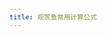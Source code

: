 ```yaml
---
title: 观赏鱼常用计算公式
---
```

<div id="app"></div>
<style>
  input[data-v-8535c8c6],select[data-v-8535c8c6]{width:50px}.tools[data-v-8535c8c6],.tool[data-v-8535c8c6]{display:flex;flex-direction:column}.tool-name[data-v-8535c8c6]{font-weight:700;margin-bottom:10px}.tool-params[data-v-8535c8c6]{display:flex;flex-direction:column}.tool-param[data-v-8535c8c6]{display:flex;margin-bottom:5px}.p-name[data-v-8535c8c6],.p-p[data-v-8535c8c6]{margin-right:5px}.p-name[data-v-8535c8c6]{width:40px;text-align:right}.p-name[data-v-8535c8c6]:after{display:inline;content:":"}.interaction[data-v-8535c8c6]{display:flex}.button[data-v-8535c8c6]{display:flex;align-items:center;justify-content:center;margin-top:10px;height:30px;flex-grow:1;flex-shrink:0;background-color:#ff000080}.space[data-v-8535c8c6]{width:20px}

</style>
<script>
  (function(){const t=document.createElement("link").relList;if(t&&t.supports&&t.supports("modulepreload"))return;for(const r of document.querySelectorAll('link[rel="modulepreload"]'))n(r);new MutationObserver(r=>{for(const i of r)if(i.type==="childList")for(const o of i.addedNodes)o.tagName==="LINK"&&o.rel==="modulepreload"&&n(o)}).observe(document,{childList:!0,subtree:!0});function s(r){const i={};return r.integrity&&(i.integrity=r.integrity),r.referrerPolicy&&(i.referrerPolicy=r.referrerPolicy),r.crossOrigin==="use-credentials"?i.credentials="include":r.crossOrigin==="anonymous"?i.credentials="omit":i.credentials="same-origin",i}function n(r){if(r.ep)return;r.ep=!0;const i=s(r);fetch(r.href,i)}})();/**
* @vue/shared v3.5.6
* (c) 2018-present Yuxi (Evan) You and Vue contributors
* @license MIT
**//*! #__NO_SIDE_EFFECTS__ */function Rs(e){const t=Object.create(null);for(const s of e.split(","))t[s]=1;return s=>s in t}const V={},tt=[],we=()=>{},zr=()=>!1,Zt=e=>e.charCodeAt(0)===111&&e.charCodeAt(1)===110&&(e.charCodeAt(2)>122||e.charCodeAt(2)<97),Fs=e=>e.startsWith("onUpdate:"),k=Object.assign,Ds=(e,t)=>{const s=e.indexOf(t);s>-1&&e.splice(s,1)},Jr=Object.prototype.hasOwnProperty,N=(e,t)=>Jr.call(e,t),F=Array.isArray,ht=e=>Et(e)==="[object Map]",Hs=e=>Et(e)==="[object Set]",un=e=>Et(e)==="[object Date]",D=e=>typeof e=="function",Y=e=>typeof e=="string",Ve=e=>typeof e=="symbol",z=e=>e!==null&&typeof e=="object",qn=e=>(z(e)||D(e))&&D(e.then)&&D(e.catch),Yr=Object.prototype.toString,Et=e=>Yr.call(e),Xr=e=>Et(e).slice(8,-1),Zr=e=>Et(e)==="[object Object]",Ls=e=>Y(e)&&e!=="NaN"&&e[0]!=="-"&&""+parseInt(e,10)===e,pt=Rs(",key,ref,ref_for,ref_key,onVnodeBeforeMount,onVnodeMounted,onVnodeBeforeUpdate,onVnodeUpdated,onVnodeBeforeUnmount,onVnodeUnmounted"),Qt=e=>{const t=Object.create(null);return s=>t[s]||(t[s]=e(s))},Qr=/-(\w)/g,Ne=Qt(e=>e.replace(Qr,(t,s)=>s?s.toUpperCase():"")),kr=/\B([A-Z])/g,$e=Qt(e=>e.replace(kr,"-$1").toLowerCase()),Gn=Qt(e=>e.charAt(0).toUpperCase()+e.slice(1)),us=Qt(e=>e?`on${Gn(e)}`:""),ie=(e,t)=>!Object.is(e,t),jt=(e,...t)=>{for(let s=0;s<e.length;s++)e[s](...t)},zn=(e,t,s,n=!1)=>{Object.defineProperty(e,t,{configurable:!0,enumerable:!1,writable:n,value:s})},Wt=e=>{const t=parseFloat(e);return isNaN(t)?e:t};let an;const Jn=()=>an||(an=typeof globalThis<"u"?globalThis:typeof self<"u"?self:typeof window<"u"?window:typeof global<"u"?global:{});function Vs(e){if(F(e)){const t={};for(let s=0;s<e.length;s++){const n=e[s],r=Y(n)?ni(n):Vs(n);if(r)for(const i in r)t[i]=r[i]}return t}else if(Y(e)||z(e))return e}const ei=/;(?![^(]*\))/g,ti=/:([^]+)/,si=/\/\*[^]*?\*\//g;function ni(e){const t={};return e.replace(si,"").split(ei).forEach(s=>{if(s){const n=s.split(ti);n.length>1&&(t[n[0].trim()]=n[1].trim())}}),t}function Ns(e){let t="";if(Y(e))t=e;else if(F(e))for(let s=0;s<e.length;s++){const n=Ns(e[s]);n&&(t+=n+" ")}else if(z(e))for(const s in e)e[s]&&(t+=s+" ");return t.trim()}const ri="itemscope,allowfullscreen,formnovalidate,ismap,nomodule,novalidate,readonly",ii=Rs(ri);function Yn(e){return!!e||e===""}function oi(e,t){if(e.length!==t.length)return!1;let s=!0;for(let n=0;s&&n<e.length;n++)s=kt(e[n],t[n]);return s}function kt(e,t){if(e===t)return!0;let s=un(e),n=un(t);if(s||n)return s&&n?e.getTime()===t.getTime():!1;if(s=Ve(e),n=Ve(t),s||n)return e===t;if(s=F(e),n=F(t),s||n)return s&&n?oi(e,t):!1;if(s=z(e),n=z(t),s||n){if(!s||!n)return!1;const r=Object.keys(e).length,i=Object.keys(t).length;if(r!==i)return!1;for(const o in e){const f=e.hasOwnProperty(o),u=t.hasOwnProperty(o);if(f&&!u||!f&&u||!kt(e[o],t[o]))return!1}}return String(e)===String(t)}function li(e,t){return e.findIndex(s=>kt(s,t))}/**
* @vue/reactivity v3.5.6
* (c) 2018-present Yuxi (Evan) You and Vue contributors
* @license MIT
**/let ue;class fi{constructor(t=!1){this.detached=t,this._active=!0,this.effects=[],this.cleanups=[],this._isPaused=!1,this.parent=ue,!t&&ue&&(this.index=(ue.scopes||(ue.scopes=[])).push(this)-1)}get active(){return this._active}pause(){if(this._active){this._isPaused=!0;let t,s;if(this.scopes)for(t=0,s=this.scopes.length;t<s;t++)this.scopes[t].pause();for(t=0,s=this.effects.length;t<s;t++)this.effects[t].pause()}}resume(){if(this._active&&this._isPaused){this._isPaused=!1;let t,s;if(this.scopes)for(t=0,s=this.scopes.length;t<s;t++)this.scopes[t].resume();for(t=0,s=this.effects.length;t<s;t++)this.effects[t].resume()}}run(t){if(this._active){const s=ue;try{return ue=this,t()}finally{ue=s}}}on(){ue=this}off(){ue=this.parent}stop(t){if(this._active){let s,n;for(s=0,n=this.effects.length;s<n;s++)this.effects[s].stop();for(s=0,n=this.cleanups.length;s<n;s++)this.cleanups[s]();if(this.scopes)for(s=0,n=this.scopes.length;s<n;s++)this.scopes[s].stop(!0);if(!this.detached&&this.parent&&!t){const r=this.parent.scopes.pop();r&&r!==this&&(this.parent.scopes[this.index]=r,r.index=this.index)}this.parent=void 0,this._active=!1}}}function ci(){return ue}let U;const as=new WeakSet;class Xn{constructor(t){this.fn=t,this.deps=void 0,this.depsTail=void 0,this.flags=5,this.next=void 0,this.cleanup=void 0,this.scheduler=void 0,ue&&ue.active&&ue.effects.push(this)}pause(){this.flags|=64}resume(){this.flags&64&&(this.flags&=-65,as.has(this)&&(as.delete(this),this.trigger()))}notify(){this.flags&2&&!(this.flags&32)||this.flags&8||Qn(this)}run(){if(!(this.flags&1))return this.fn();this.flags|=2,dn(this),kn(this);const t=U,s=pe;U=this,pe=!0;try{return this.fn()}finally{er(this),U=t,pe=s,this.flags&=-3}}stop(){if(this.flags&1){for(let t=this.deps;t;t=t.nextDep)Us(t);this.deps=this.depsTail=void 0,dn(this),this.onStop&&this.onStop(),this.flags&=-2}}trigger(){this.flags&64?as.add(this):this.scheduler?this.scheduler():this.runIfDirty()}runIfDirty(){xs(this)&&this.run()}get dirty(){return xs(this)}}let Zn=0,gt;function Qn(e){e.flags|=8,e.next=gt,gt=e}function $s(){Zn++}function js(){if(--Zn>0)return;let e;for(;gt;){let t=gt;for(gt=void 0;t;){const s=t.next;if(t.next=void 0,t.flags&=-9,t.flags&1)try{t.trigger()}catch(n){e||(e=n)}t=s}}if(e)throw e}function kn(e){for(let t=e.deps;t;t=t.nextDep)t.version=-1,t.prevActiveLink=t.dep.activeLink,t.dep.activeLink=t}function er(e){let t,s=e.depsTail,n=s;for(;n;){const r=n.prevDep;n.version===-1?(n===s&&(s=r),Us(n),ui(n)):t=n,n.dep.activeLink=n.prevActiveLink,n.prevActiveLink=void 0,n=r}e.deps=t,e.depsTail=s}function xs(e){for(let t=e.deps;t;t=t.nextDep)if(t.dep.version!==t.version||t.dep.computed&&(tr(t.dep.computed)||t.dep.version!==t.version))return!0;return!!e._dirty}function tr(e){if(e.flags&4&&!(e.flags&16)||(e.flags&=-17,e.globalVersion===yt))return;e.globalVersion=yt;const t=e.dep;if(e.flags|=2,t.version>0&&!e.isSSR&&e.deps&&!xs(e)){e.flags&=-3;return}const s=U,n=pe;U=e,pe=!0;try{kn(e);const r=e.fn(e._value);(t.version===0||ie(r,e._value))&&(e._value=r,t.version++)}catch(r){throw t.version++,r}finally{U=s,pe=n,er(e),e.flags&=-3}}function Us(e){const{dep:t,prevSub:s,nextSub:n}=e;if(s&&(s.nextSub=n,e.prevSub=void 0),n&&(n.prevSub=s,e.nextSub=void 0),t.subs===e&&(t.subs=s),!t.subs&&t.computed){t.computed.flags&=-5;for(let r=t.computed.deps;r;r=r.nextDep)Us(r)}}function ui(e){const{prevDep:t,nextDep:s}=e;t&&(t.nextDep=s,e.prevDep=void 0),s&&(s.prevDep=t,e.nextDep=void 0)}let pe=!0;const sr=[];function je(){sr.push(pe),pe=!1}function Ue(){const e=sr.pop();pe=e===void 0?!0:e}function dn(e){const{cleanup:t}=e;if(e.cleanup=void 0,t){const s=U;U=void 0;try{t()}finally{U=s}}}let yt=0;class ai{constructor(t,s){this.sub=t,this.dep=s,this.version=s.version,this.nextDep=this.prevDep=this.nextSub=this.prevSub=this.prevActiveLink=void 0}}class es{constructor(t){this.computed=t,this.version=0,this.activeLink=void 0,this.subs=void 0}track(t){if(!U||!pe||U===this.computed)return;let s=this.activeLink;if(s===void 0||s.sub!==U)s=this.activeLink=new ai(U,this),U.deps?(s.prevDep=U.depsTail,U.depsTail.nextDep=s,U.depsTail=s):U.deps=U.depsTail=s,U.flags&4&&nr(s);else if(s.version===-1&&(s.version=this.version,s.nextDep)){const n=s.nextDep;n.prevDep=s.prevDep,s.prevDep&&(s.prevDep.nextDep=n),s.prevDep=U.depsTail,s.nextDep=void 0,U.depsTail.nextDep=s,U.depsTail=s,U.deps===s&&(U.deps=n)}return s}trigger(t){this.version++,yt++,this.notify(t)}notify(t){$s();try{for(let s=this.subs;s;s=s.prevSub)s.sub.notify()&&s.sub.dep.notify()}finally{js()}}}function nr(e){const t=e.dep.computed;if(t&&!e.dep.subs){t.flags|=20;for(let n=t.deps;n;n=n.nextDep)nr(n)}const s=e.dep.subs;s!==e&&(e.prevSub=s,s&&(s.nextSub=e)),e.dep.subs=e}const ws=new WeakMap,Xe=Symbol(""),Ss=Symbol(""),xt=Symbol("");function ee(e,t,s){if(pe&&U){let n=ws.get(e);n||ws.set(e,n=new Map);let r=n.get(s);r||n.set(s,r=new es),r.track()}}function Ie(e,t,s,n,r,i){const o=ws.get(e);if(!o){yt++;return}const f=u=>{u&&u.trigger()};if($s(),t==="clear")o.forEach(f);else{const u=F(e),h=u&&Ls(s);if(u&&s==="length"){const a=Number(n);o.forEach((p,v)=>{(v==="length"||v===xt||!Ve(v)&&v>=a)&&f(p)})}else switch(s!==void 0&&f(o.get(s)),h&&f(o.get(xt)),t){case"add":u?h&&f(o.get("length")):(f(o.get(Xe)),ht(e)&&f(o.get(Ss)));break;case"delete":u||(f(o.get(Xe)),ht(e)&&f(o.get(Ss)));break;case"set":ht(e)&&f(o.get(Xe));break}}js()}function Qe(e){const t=$(e);return t===e?t:(ee(t,"iterate",xt),ge(e)?t:t.map(ne))}function Ks(e){return ee(e=$(e),"iterate",xt),e}const di={__proto__:null,[Symbol.iterator](){return ds(this,Symbol.iterator,ne)},concat(...e){return Qe(this).concat(...e.map(t=>F(t)?Qe(t):t))},entries(){return ds(this,"entries",e=>(e[1]=ne(e[1]),e))},every(e,t){return Te(this,"every",e,t,void 0,arguments)},filter(e,t){return Te(this,"filter",e,t,s=>s.map(ne),arguments)},find(e,t){return Te(this,"find",e,t,ne,arguments)},findIndex(e,t){return Te(this,"findIndex",e,t,void 0,arguments)},findLast(e,t){return Te(this,"findLast",e,t,ne,arguments)},findLastIndex(e,t){return Te(this,"findLastIndex",e,t,void 0,arguments)},forEach(e,t){return Te(this,"forEach",e,t,void 0,arguments)},includes(...e){return hs(this,"includes",e)},indexOf(...e){return hs(this,"indexOf",e)},join(e){return Qe(this).join(e)},lastIndexOf(...e){return hs(this,"lastIndexOf",e)},map(e,t){return Te(this,"map",e,t,void 0,arguments)},pop(){return ut(this,"pop")},push(...e){return ut(this,"push",e)},reduce(e,...t){return hn(this,"reduce",e,t)},reduceRight(e,...t){return hn(this,"reduceRight",e,t)},shift(){return ut(this,"shift")},some(e,t){return Te(this,"some",e,t,void 0,arguments)},splice(...e){return ut(this,"splice",e)},toReversed(){return Qe(this).toReversed()},toSorted(e){return Qe(this).toSorted(e)},toSpliced(...e){return Qe(this).toSpliced(...e)},unshift(...e){return ut(this,"unshift",e)},values(){return ds(this,"values",ne)}};function ds(e,t,s){const n=Ks(e),r=n[t]();return n!==e&&!ge(e)&&(r._next=r.next,r.next=()=>{const i=r._next();return i.value&&(i.value=s(i.value)),i}),r}const hi=Array.prototype;function Te(e,t,s,n,r,i){const o=Ks(e),f=o!==e&&!ge(e),u=o[t];if(u!==hi[t]){const p=u.apply(e,i);return f?ne(p):p}let h=s;o!==e&&(f?h=function(p,v){return s.call(this,ne(p),v,e)}:s.length>2&&(h=function(p,v){return s.call(this,p,v,e)}));const a=u.call(o,h,n);return f&&r?r(a):a}function hn(e,t,s,n){const r=Ks(e);let i=s;return r!==e&&(ge(e)?s.length>3&&(i=function(o,f,u){return s.call(this,o,f,u,e)}):i=function(o,f,u){return s.call(this,o,ne(f),u,e)}),r[t](i,...n)}function hs(e,t,s){const n=$(e);ee(n,"iterate",xt);const r=n[t](...s);return(r===-1||r===!1)&&zs(s[0])?(s[0]=$(s[0]),n[t](...s)):r}function ut(e,t,s=[]){je(),$s();const n=$(e)[t].apply(e,s);return js(),Ue(),n}const pi=Rs("__proto__,__v_isRef,__isVue"),rr=new Set(Object.getOwnPropertyNames(Symbol).filter(e=>e!=="arguments"&&e!=="caller").map(e=>Symbol[e]).filter(Ve));function gi(e){Ve(e)||(e=String(e));const t=$(this);return ee(t,"has",e),t.hasOwnProperty(e)}class ir{constructor(t=!1,s=!1){this._isReadonly=t,this._isShallow=s}get(t,s,n){const r=this._isReadonly,i=this._isShallow;if(s==="__v_isReactive")return!r;if(s==="__v_isReadonly")return r;if(s==="__v_isShallow")return i;if(s==="__v_raw")return n===(r?i?Ii:cr:i?fr:lr).get(t)||Object.getPrototypeOf(t)===Object.getPrototypeOf(n)?t:void 0;const o=F(t);if(!r){let u;if(o&&(u=di[s]))return u;if(s==="hasOwnProperty")return gi}const f=Reflect.get(t,s,Q(t)?t:n);return(Ve(s)?rr.has(s):pi(s))||(r||ee(t,"get",s),i)?f:Q(f)?o&&Ls(s)?f:f.value:z(f)?r?ur(f):qs(f):f}}class or extends ir{constructor(t=!1){super(!1,t)}set(t,s,n,r){let i=t[s];if(!this._isShallow){const u=Ze(i);if(!ge(n)&&!Ze(n)&&(i=$(i),n=$(n)),!F(t)&&Q(i)&&!Q(n))return u?!1:(i.value=n,!0)}const o=F(t)&&Ls(s)?Number(s)<t.length:N(t,s),f=Reflect.set(t,s,n,Q(t)?t:r);return t===$(r)&&(o?ie(n,i)&&Ie(t,"set",s,n):Ie(t,"add",s,n)),f}deleteProperty(t,s){const n=N(t,s);t[s];const r=Reflect.deleteProperty(t,s);return r&&n&&Ie(t,"delete",s,void 0),r}has(t,s){const n=Reflect.has(t,s);return(!Ve(s)||!rr.has(s))&&ee(t,"has",s),n}ownKeys(t){return ee(t,"iterate",F(t)?"length":Xe),Reflect.ownKeys(t)}}class mi extends ir{constructor(t=!1){super(!0,t)}set(t,s){return!0}deleteProperty(t,s){return!0}}const _i=new or,bi=new mi,vi=new or(!0);const Bs=e=>e,ts=e=>Reflect.getPrototypeOf(e);function Dt(e,t,s=!1,n=!1){e=e.__v_raw;const r=$(e),i=$(t);s||(ie(t,i)&&ee(r,"get",t),ee(r,"get",i));const{has:o}=ts(r),f=n?Bs:s?Js:ne;if(o.call(r,t))return f(e.get(t));if(o.call(r,i))return f(e.get(i));e!==r&&e.get(t)}function Ht(e,t=!1){const s=this.__v_raw,n=$(s),r=$(e);return t||(ie(e,r)&&ee(n,"has",e),ee(n,"has",r)),e===r?s.has(e):s.has(e)||s.has(r)}function Lt(e,t=!1){return e=e.__v_raw,!t&&ee($(e),"iterate",Xe),Reflect.get(e,"size",e)}function pn(e,t=!1){!t&&!ge(e)&&!Ze(e)&&(e=$(e));const s=$(this);return ts(s).has.call(s,e)||(s.add(e),Ie(s,"add",e,e)),this}function gn(e,t,s=!1){!s&&!ge(t)&&!Ze(t)&&(t=$(t));const n=$(this),{has:r,get:i}=ts(n);let o=r.call(n,e);o||(e=$(e),o=r.call(n,e));const f=i.call(n,e);return n.set(e,t),o?ie(t,f)&&Ie(n,"set",e,t):Ie(n,"add",e,t),this}function mn(e){const t=$(this),{has:s,get:n}=ts(t);let r=s.call(t,e);r||(e=$(e),r=s.call(t,e)),n&&n.call(t,e);const i=t.delete(e);return r&&Ie(t,"delete",e,void 0),i}function _n(){const e=$(this),t=e.size!==0,s=e.clear();return t&&Ie(e,"clear",void 0,void 0),s}function Vt(e,t){return function(n,r){const i=this,o=i.__v_raw,f=$(o),u=t?Bs:e?Js:ne;return!e&&ee(f,"iterate",Xe),o.forEach((h,a)=>n.call(r,u(h),u(a),i))}}function Nt(e,t,s){return function(...n){const r=this.__v_raw,i=$(r),o=ht(i),f=e==="entries"||e===Symbol.iterator&&o,u=e==="keys"&&o,h=r[e](...n),a=s?Bs:t?Js:ne;return!t&&ee(i,"iterate",u?Ss:Xe),{next(){const{value:p,done:v}=h.next();return v?{value:p,done:v}:{value:f?[a(p[0]),a(p[1])]:a(p),done:v}},[Symbol.iterator](){return this}}}}function Re(e){return function(...t){return e==="delete"?!1:e==="clear"?void 0:this}}function yi(){const e={get(i){return Dt(this,i)},get size(){return Lt(this)},has:Ht,add:pn,set:gn,delete:mn,clear:_n,forEach:Vt(!1,!1)},t={get(i){return Dt(this,i,!1,!0)},get size(){return Lt(this)},has:Ht,add(i){return pn.call(this,i,!0)},set(i,o){return gn.call(this,i,o,!0)},delete:mn,clear:_n,forEach:Vt(!1,!0)},s={get(i){return Dt(this,i,!0)},get size(){return Lt(this,!0)},has(i){return Ht.call(this,i,!0)},add:Re("add"),set:Re("set"),delete:Re("delete"),clear:Re("clear"),forEach:Vt(!0,!1)},n={get(i){return Dt(this,i,!0,!0)},get size(){return Lt(this,!0)},has(i){return Ht.call(this,i,!0)},add:Re("add"),set:Re("set"),delete:Re("delete"),clear:Re("clear"),forEach:Vt(!0,!0)};return["keys","values","entries",Symbol.iterator].forEach(i=>{e[i]=Nt(i,!1,!1),s[i]=Nt(i,!0,!1),t[i]=Nt(i,!1,!0),n[i]=Nt(i,!0,!0)}),[e,s,t,n]}const[xi,wi,Si,Ti]=yi();function Ws(e,t){const s=t?e?Ti:Si:e?wi:xi;return(n,r,i)=>r==="__v_isReactive"?!e:r==="__v_isReadonly"?e:r==="__v_raw"?n:Reflect.get(N(s,r)&&r in n?s:n,r,i)}const Ci={get:Ws(!1,!1)},Ei={get:Ws(!1,!0)},Oi={get:Ws(!0,!1)};const lr=new WeakMap,fr=new WeakMap,cr=new WeakMap,Ii=new WeakMap;function Ai(e){switch(e){case"Object":case"Array":return 1;case"Map":case"Set":case"WeakMap":case"WeakSet":return 2;default:return 0}}function Mi(e){return e.__v_skip||!Object.isExtensible(e)?0:Ai(Xr(e))}function qs(e){return Ze(e)?e:Gs(e,!1,_i,Ci,lr)}function Pi(e){return Gs(e,!1,vi,Ei,fr)}function ur(e){return Gs(e,!0,bi,Oi,cr)}function Gs(e,t,s,n,r){if(!z(e)||e.__v_raw&&!(t&&e.__v_isReactive))return e;const i=r.get(e);if(i)return i;const o=Mi(e);if(o===0)return e;const f=new Proxy(e,o===2?n:s);return r.set(e,f),f}function mt(e){return Ze(e)?mt(e.__v_raw):!!(e&&e.__v_isReactive)}function Ze(e){return!!(e&&e.__v_isReadonly)}function ge(e){return!!(e&&e.__v_isShallow)}function zs(e){return e?!!e.__v_raw:!1}function $(e){const t=e&&e.__v_raw;return t?$(t):e}function Ri(e){return!N(e,"__v_skip")&&Object.isExtensible(e)&&zn(e,"__v_skip",!0),e}const ne=e=>z(e)?qs(e):e,Js=e=>z(e)?ur(e):e;function Q(e){return e?e.__v_isRef===!0:!1}function qe(e){return Fi(e,!1)}function Fi(e,t){return Q(e)?e:new Di(e,t)}class Di{constructor(t,s){this.dep=new es,this.__v_isRef=!0,this.__v_isShallow=!1,this._rawValue=s?t:$(t),this._value=s?t:ne(t),this.__v_isShallow=s}get value(){return this.dep.track(),this._value}set value(t){const s=this._rawValue,n=this.__v_isShallow||ge(t)||Ze(t);t=n?t:$(t),ie(t,s)&&(this._rawValue=t,this._value=n?t:ne(t),this.dep.trigger())}}function Hi(e){return Q(e)?e.value:e}const Li={get:(e,t,s)=>t==="__v_raw"?e:Hi(Reflect.get(e,t,s)),set:(e,t,s,n)=>{const r=e[t];return Q(r)&&!Q(s)?(r.value=s,!0):Reflect.set(e,t,s,n)}};function ar(e){return mt(e)?e:new Proxy(e,Li)}class Vi{constructor(t){this.__v_isRef=!0,this._value=void 0;const s=this.dep=new es,{get:n,set:r}=t(s.track.bind(s),s.trigger.bind(s));this._get=n,this._set=r}get value(){return this._value=this._get()}set value(t){this._set(t)}}function Ni(e){return new Vi(e)}class $i{constructor(t,s,n){this.fn=t,this.setter=s,this._value=void 0,this.dep=new es(this),this.__v_isRef=!0,this.deps=void 0,this.depsTail=void 0,this.flags=16,this.globalVersion=yt-1,this.effect=this,this.__v_isReadonly=!s,this.isSSR=n}notify(){if(this.flags|=16,!(this.flags&8)&&U!==this)return Qn(this),!0}get value(){const t=this.dep.track();return tr(this),t&&(t.version=this.dep.version),this._value}set value(t){this.setter&&this.setter(t)}}function ji(e,t,s=!1){let n,r;return D(e)?n=e:(n=e.get,r=e.set),new $i(n,r,s)}const $t={},qt=new WeakMap;let Je;function Ui(e,t=!1,s=Je){if(s){let n=qt.get(s);n||qt.set(s,n=[]),n.push(e)}}function Ki(e,t,s=V){const{immediate:n,deep:r,once:i,scheduler:o,augmentJob:f,call:u}=s,h=M=>r?M:ge(M)||r===!1||r===0?Oe(M,1):Oe(M);let a,p,v,C,H=!1,O=!1;if(Q(e)?(p=()=>e.value,H=ge(e)):mt(e)?(p=()=>h(e),H=!0):F(e)?(O=!0,H=e.some(M=>mt(M)||ge(M)),p=()=>e.map(M=>{if(Q(M))return M.value;if(mt(M))return h(M);if(D(M))return u?u(M,2):M()})):D(e)?t?p=u?()=>u(e,2):e:p=()=>{if(v){je();try{v()}finally{Ue()}}const M=Je;Je=a;try{return u?u(e,3,[C]):e(C)}finally{Je=M}}:p=we,t&&r){const M=p,J=r===!0?1/0:r;p=()=>Oe(M(),J)}const T=ci(),A=()=>{a.stop(),T&&Ds(T.effects,a)};if(i&&t){const M=t;t=(...J)=>{M(...J),A()}}let q=O?new Array(e.length).fill($t):$t;const G=M=>{if(!(!(a.flags&1)||!a.dirty&&!M))if(t){const J=a.run();if(r||H||(O?J.some((Me,me)=>ie(Me,q[me])):ie(J,q))){v&&v();const Me=Je;Je=a;try{const me=[J,q===$t?void 0:O&&q[0]===$t?[]:q,C];u?u(t,3,me):t(...me),q=J}finally{Je=Me}}}else a.run()};return f&&f(G),a=new Xn(p),a.scheduler=o?()=>o(G,!1):G,C=M=>Ui(M,!1,a),v=a.onStop=()=>{const M=qt.get(a);if(M){if(u)u(M,4);else for(const J of M)J();qt.delete(a)}},t?n?G(!0):q=a.run():o?o(G.bind(null,!0),!0):a.run(),A.pause=a.pause.bind(a),A.resume=a.resume.bind(a),A.stop=A,A}function Oe(e,t=1/0,s){if(t<=0||!z(e)||e.__v_skip||(s=s||new Set,s.has(e)))return e;if(s.add(e),t--,Q(e))Oe(e.value,t,s);else if(F(e))for(let n=0;n<e.length;n++)Oe(e[n],t,s);else if(Hs(e)||ht(e))e.forEach(n=>{Oe(n,t,s)});else if(Zr(e)){for(const n in e)Oe(e[n],t,s);for(const n of Object.getOwnPropertySymbols(e))Object.prototype.propertyIsEnumerable.call(e,n)&&Oe(e[n],t,s)}return e}/**
* @vue/runtime-core v3.5.6
* (c) 2018-present Yuxi (Evan) You and Vue contributors
* @license MIT
**/function Ot(e,t,s,n){try{return n?e(...n):e()}catch(r){ss(r,t,s)}}function Se(e,t,s,n){if(D(e)){const r=Ot(e,t,s,n);return r&&qn(r)&&r.catch(i=>{ss(i,t,s)}),r}if(F(e)){const r=[];for(let i=0;i<e.length;i++)r.push(Se(e[i],t,s,n));return r}}function ss(e,t,s,n=!0){const r=t?t.vnode:null,{errorHandler:i,throwUnhandledErrorInProduction:o}=t&&t.appContext.config||V;if(t){let f=t.parent;const u=t.proxy,h=`https://vuejs.org/error-reference/#runtime-${s}`;for(;f;){const a=f.ec;if(a){for(let p=0;p<a.length;p++)if(a[p](e,u,h)===!1)return}f=f.parent}if(i){je(),Ot(i,null,10,[e,u,h]),Ue();return}}Bi(e,s,r,n,o)}function Bi(e,t,s,n=!0,r=!1){if(r)throw e;console.error(e)}let wt=!1,Ts=!1;const re=[];let ye=0;const st=[];let De=null,et=0;const dr=Promise.resolve();let Ys=null;function hr(e){const t=Ys||dr;return e?t.then(this?e.bind(this):e):t}function Wi(e){let t=wt?ye+1:0,s=re.length;for(;t<s;){const n=t+s>>>1,r=re[n],i=St(r);i<e||i===e&&r.flags&2?t=n+1:s=n}return t}function Xs(e){if(!(e.flags&1)){const t=St(e),s=re[re.length-1];!s||!(e.flags&2)&&t>=St(s)?re.push(e):re.splice(Wi(t),0,e),e.flags|=1,pr()}}function pr(){!wt&&!Ts&&(Ts=!0,Ys=dr.then(mr))}function qi(e){F(e)?st.push(...e):De&&e.id===-1?De.splice(et+1,0,e):e.flags&1||(st.push(e),e.flags|=1),pr()}function bn(e,t,s=wt?ye+1:0){for(;s<re.length;s++){const n=re[s];if(n&&n.flags&2){if(e&&n.id!==e.uid)continue;re.splice(s,1),s--,n.flags&4&&(n.flags&=-2),n(),n.flags&=-2}}}function gr(e){if(st.length){const t=[...new Set(st)].sort((s,n)=>St(s)-St(n));if(st.length=0,De){De.push(...t);return}for(De=t,et=0;et<De.length;et++){const s=De[et];s.flags&4&&(s.flags&=-2),s.flags&8||s(),s.flags&=-2}De=null,et=0}}const St=e=>e.id==null?e.flags&2?-1:1/0:e.id;function mr(e){Ts=!1,wt=!0;try{for(ye=0;ye<re.length;ye++){const t=re[ye];t&&!(t.flags&8)&&(t.flags&4&&(t.flags&=-2),Ot(t,t.i,t.i?15:14),t.flags&=-2)}}finally{for(;ye<re.length;ye++){const t=re[ye];t&&(t.flags&=-2)}ye=0,re.length=0,gr(),wt=!1,Ys=null,(re.length||st.length)&&mr()}}let ae=null,_r=null;function Gt(e){const t=ae;return ae=e,_r=e&&e.type.__scopeId||null,t}function Gi(e,t=ae,s){if(!t||e._n)return e;const n=(...r)=>{n._d&&On(-1);const i=Gt(t);let o;try{o=e(...r)}finally{Gt(i),n._d&&On(1)}return o};return n._n=!0,n._c=!0,n._d=!0,n}function Fe(e,t){if(ae===null)return e;const s=ls(ae),n=e.dirs||(e.dirs=[]);for(let r=0;r<t.length;r++){let[i,o,f,u=V]=t[r];i&&(D(i)&&(i={mounted:i,updated:i}),i.deep&&Oe(o),n.push({dir:i,instance:s,value:o,oldValue:void 0,arg:f,modifiers:u}))}return e}function Ge(e,t,s,n){const r=e.dirs,i=t&&t.dirs;for(let o=0;o<r.length;o++){const f=r[o];i&&(f.oldValue=i[o].value);let u=f.dir[n];u&&(je(),Se(u,s,8,[e.el,f,e,t]),Ue())}}const zi=Symbol("_vte"),Ji=e=>e.__isTeleport;function Zs(e,t){e.shapeFlag&6&&e.component?(e.transition=t,Zs(e.component.subTree,t)):e.shapeFlag&128?(e.ssContent.transition=t.clone(e.ssContent),e.ssFallback.transition=t.clone(e.ssFallback)):e.transition=t}function br(e){e.ids=[e.ids[0]+e.ids[2]+++"-",0,0]}function Cs(e,t,s,n,r=!1){if(F(e)){e.forEach((H,O)=>Cs(H,t&&(F(t)?t[O]:t),s,n,r));return}if(_t(n)&&!r)return;const i=n.shapeFlag&4?ls(n.component):n.el,o=r?null:i,{i:f,r:u}=e,h=t&&t.r,a=f.refs===V?f.refs={}:f.refs,p=f.setupState,v=$(p),C=p===V?()=>!1:H=>N(v,H);if(h!=null&&h!==u&&(Y(h)?(a[h]=null,C(h)&&(p[h]=null)):Q(h)&&(h.value=null)),D(u))Ot(u,f,12,[o,a]);else{const H=Y(u),O=Q(u);if(H||O){const T=()=>{if(e.f){const A=H?C(u)?p[u]:a[u]:u.value;r?F(A)&&Ds(A,i):F(A)?A.includes(i)||A.push(i):H?(a[u]=[i],C(u)&&(p[u]=a[u])):(u.value=[i],e.k&&(a[e.k]=u.value))}else H?(a[u]=o,C(u)&&(p[u]=o)):O&&(u.value=o,e.k&&(a[e.k]=o))};o?(T.id=-1,ce(T,s)):T()}}}const _t=e=>!!e.type.__asyncLoader,vr=e=>e.type.__isKeepAlive;function Yi(e,t){yr(e,"a",t)}function Xi(e,t){yr(e,"da",t)}function yr(e,t,s=Z){const n=e.__wdc||(e.__wdc=()=>{let r=s;for(;r;){if(r.isDeactivated)return;r=r.parent}return e()});if(ns(t,n,s),s){let r=s.parent;for(;r&&r.parent;)vr(r.parent.vnode)&&Zi(n,t,s,r),r=r.parent}}function Zi(e,t,s,n){const r=ns(t,e,n,!0);xr(()=>{Ds(n[t],r)},s)}function ns(e,t,s=Z,n=!1){if(s){const r=s[e]||(s[e]=[]),i=t.__weh||(t.__weh=(...o)=>{je();const f=It(s),u=Se(t,s,e,o);return f(),Ue(),u});return n?r.unshift(i):r.push(i),i}}const Ae=e=>(t,s=Z)=>{(!os||e==="sp")&&ns(e,(...n)=>t(...n),s)},Qi=Ae("bm"),ki=Ae("m"),eo=Ae("bu"),to=Ae("u"),so=Ae("bum"),xr=Ae("um"),no=Ae("sp"),ro=Ae("rtg"),io=Ae("rtc");function oo(e,t=Z){ns("ec",e,t)}const lo=Symbol.for("v-ndc"),Es=e=>e?Kr(e)?ls(e):Es(e.parent):null,bt=k(Object.create(null),{$:e=>e,$el:e=>e.vnode.el,$data:e=>e.data,$props:e=>e.props,$attrs:e=>e.attrs,$slots:e=>e.slots,$refs:e=>e.refs,$parent:e=>Es(e.parent),$root:e=>Es(e.root),$host:e=>e.ce,$emit:e=>e.emit,$options:e=>Qs(e),$forceUpdate:e=>e.f||(e.f=()=>{Xs(e.update)}),$nextTick:e=>e.n||(e.n=hr.bind(e.proxy)),$watch:e=>Po.bind(e)}),ps=(e,t)=>e!==V&&!e.__isScriptSetup&&N(e,t),fo={get({_:e},t){if(t==="__v_skip")return!0;const{ctx:s,setupState:n,data:r,props:i,accessCache:o,type:f,appContext:u}=e;let h;if(t[0]!=="$"){const C=o[t];if(C!==void 0)switch(C){case 1:return n[t];case 2:return r[t];case 4:return s[t];case 3:return i[t]}else{if(ps(n,t))return o[t]=1,n[t];if(r!==V&&N(r,t))return o[t]=2,r[t];if((h=e.propsOptions[0])&&N(h,t))return o[t]=3,i[t];if(s!==V&&N(s,t))return o[t]=4,s[t];Os&&(o[t]=0)}}const a=bt[t];let p,v;if(a)return t==="$attrs"&&ee(e.attrs,"get",""),a(e);if((p=f.__cssModules)&&(p=p[t]))return p;if(s!==V&&N(s,t))return o[t]=4,s[t];if(v=u.config.globalProperties,N(v,t))return v[t]},set({_:e},t,s){const{data:n,setupState:r,ctx:i}=e;return ps(r,t)?(r[t]=s,!0):n!==V&&N(n,t)?(n[t]=s,!0):N(e.props,t)||t[0]==="$"&&t.slice(1)in e?!1:(i[t]=s,!0)},has({_:{data:e,setupState:t,accessCache:s,ctx:n,appContext:r,propsOptions:i}},o){let f;return!!s[o]||e!==V&&N(e,o)||ps(t,o)||(f=i[0])&&N(f,o)||N(n,o)||N(bt,o)||N(r.config.globalProperties,o)},defineProperty(e,t,s){return s.get!=null?e._.accessCache[t]=0:N(s,"value")&&this.set(e,t,s.value,null),Reflect.defineProperty(e,t,s)}};function vn(e){return F(e)?e.reduce((t,s)=>(t[s]=null,t),{}):e}let Os=!0;function co(e){const t=Qs(e),s=e.proxy,n=e.ctx;Os=!1,t.beforeCreate&&yn(t.beforeCreate,e,"bc");const{data:r,computed:i,methods:o,watch:f,provide:u,inject:h,created:a,beforeMount:p,mounted:v,beforeUpdate:C,updated:H,activated:O,deactivated:T,beforeDestroy:A,beforeUnmount:q,destroyed:G,unmounted:M,render:J,renderTracked:Me,renderTriggered:me,errorCaptured:Pe,serverPrefetch:At,expose:Ke,inheritAttrs:ot,components:Mt,directives:Pt,filters:fs}=t;if(h&&uo(h,n,null),o)for(const W in o){const K=o[W];D(K)&&(n[W]=K.bind(s))}if(r){const W=r.call(s,s);z(W)&&(e.data=qs(W))}if(Os=!0,i)for(const W in i){const K=i[W],Be=D(K)?K.bind(s,s):D(K.get)?K.get.bind(s,s):we,Rt=!D(K)&&D(K.set)?K.set.bind(s):we,We=tl({get:Be,set:Rt});Object.defineProperty(n,W,{enumerable:!0,configurable:!0,get:()=>We.value,set:_e=>We.value=_e})}if(f)for(const W in f)wr(f[W],n,s,W);if(u){const W=D(u)?u.call(s):u;Reflect.ownKeys(W).forEach(K=>{_o(K,W[K])})}a&&yn(a,e,"c");function te(W,K){F(K)?K.forEach(Be=>W(Be.bind(s))):K&&W(K.bind(s))}if(te(Qi,p),te(ki,v),te(eo,C),te(to,H),te(Yi,O),te(Xi,T),te(oo,Pe),te(io,Me),te(ro,me),te(so,q),te(xr,M),te(no,At),F(Ke))if(Ke.length){const W=e.exposed||(e.exposed={});Ke.forEach(K=>{Object.defineProperty(W,K,{get:()=>s[K],set:Be=>s[K]=Be})})}else e.exposed||(e.exposed={});J&&e.render===we&&(e.render=J),ot!=null&&(e.inheritAttrs=ot),Mt&&(e.components=Mt),Pt&&(e.directives=Pt),At&&br(e)}function uo(e,t,s=we){F(e)&&(e=Is(e));for(const n in e){const r=e[n];let i;z(r)?"default"in r?i=Ut(r.from||n,r.default,!0):i=Ut(r.from||n):i=Ut(r),Q(i)?Object.defineProperty(t,n,{enumerable:!0,configurable:!0,get:()=>i.value,set:o=>i.value=o}):t[n]=i}}function yn(e,t,s){Se(F(e)?e.map(n=>n.bind(t.proxy)):e.bind(t.proxy),t,s)}function wr(e,t,s,n){let r=n.includes(".")?Hr(s,n):()=>s[n];if(Y(e)){const i=t[e];D(i)&&ms(r,i)}else if(D(e))ms(r,e.bind(s));else if(z(e))if(F(e))e.forEach(i=>wr(i,t,s,n));else{const i=D(e.handler)?e.handler.bind(s):t[e.handler];D(i)&&ms(r,i,e)}}function Qs(e){const t=e.type,{mixins:s,extends:n}=t,{mixins:r,optionsCache:i,config:{optionMergeStrategies:o}}=e.appContext,f=i.get(t);let u;return f?u=f:!r.length&&!s&&!n?u=t:(u={},r.length&&r.forEach(h=>zt(u,h,o,!0)),zt(u,t,o)),z(t)&&i.set(t,u),u}function zt(e,t,s,n=!1){const{mixins:r,extends:i}=t;i&&zt(e,i,s,!0),r&&r.forEach(o=>zt(e,o,s,!0));for(const o in t)if(!(n&&o==="expose")){const f=ao[o]||s&&s[o];e[o]=f?f(e[o],t[o]):t[o]}return e}const ao={data:xn,props:wn,emits:wn,methods:dt,computed:dt,beforeCreate:se,created:se,beforeMount:se,mounted:se,beforeUpdate:se,updated:se,beforeDestroy:se,beforeUnmount:se,destroyed:se,unmounted:se,activated:se,deactivated:se,errorCaptured:se,serverPrefetch:se,components:dt,directives:dt,watch:po,provide:xn,inject:ho};function xn(e,t){return t?e?function(){return k(D(e)?e.call(this,this):e,D(t)?t.call(this,this):t)}:t:e}function ho(e,t){return dt(Is(e),Is(t))}function Is(e){if(F(e)){const t={};for(let s=0;s<e.length;s++)t[e[s]]=e[s];return t}return e}function se(e,t){return e?[...new Set([].concat(e,t))]:t}function dt(e,t){return e?k(Object.create(null),e,t):t}function wn(e,t){return e?F(e)&&F(t)?[...new Set([...e,...t])]:k(Object.create(null),vn(e),vn(t??{})):t}function po(e,t){if(!e)return t;if(!t)return e;const s=k(Object.create(null),e);for(const n in t)s[n]=se(e[n],t[n]);return s}function Sr(){return{app:null,config:{isNativeTag:zr,performance:!1,globalProperties:{},optionMergeStrategies:{},errorHandler:void 0,warnHandler:void 0,compilerOptions:{}},mixins:[],components:{},directives:{},provides:Object.create(null),optionsCache:new WeakMap,propsCache:new WeakMap,emitsCache:new WeakMap}}let go=0;function mo(e,t){return function(n,r=null){D(n)||(n=k({},n)),r!=null&&!z(r)&&(r=null);const i=Sr(),o=new WeakSet,f=[];let u=!1;const h=i.app={_uid:go++,_component:n,_props:r,_container:null,_context:i,_instance:null,version:sl,get config(){return i.config},set config(a){},use(a,...p){return o.has(a)||(a&&D(a.install)?(o.add(a),a.install(h,...p)):D(a)&&(o.add(a),a(h,...p))),h},mixin(a){return i.mixins.includes(a)||i.mixins.push(a),h},component(a,p){return p?(i.components[a]=p,h):i.components[a]},directive(a,p){return p?(i.directives[a]=p,h):i.directives[a]},mount(a,p,v){if(!u){const C=h._ceVNode||Le(n,r);return C.appContext=i,v===!0?v="svg":v===!1&&(v=void 0),p&&t?t(C,a):e(C,a,v),u=!0,h._container=a,a.__vue_app__=h,ls(C.component)}},onUnmount(a){f.push(a)},unmount(){u&&(Se(f,h._instance,16),e(null,h._container),delete h._container.__vue_app__)},provide(a,p){return i.provides[a]=p,h},runWithContext(a){const p=nt;nt=h;try{return a()}finally{nt=p}}};return h}}let nt=null;function _o(e,t){if(Z){let s=Z.provides;const n=Z.parent&&Z.parent.provides;n===s&&(s=Z.provides=Object.create(n)),s[e]=t}}function Ut(e,t,s=!1){const n=Z||ae;if(n||nt){const r=nt?nt._context.provides:n?n.parent==null?n.vnode.appContext&&n.vnode.appContext.provides:n.parent.provides:void 0;if(r&&e in r)return r[e];if(arguments.length>1)return s&&D(t)?t.call(n&&n.proxy):t}}const Tr={},Cr=()=>Object.create(Tr),Er=e=>Object.getPrototypeOf(e)===Tr;function bo(e,t,s,n=!1){const r={},i=Cr();e.propsDefaults=Object.create(null),Or(e,t,r,i);for(const o in e.propsOptions[0])o in r||(r[o]=void 0);s?e.props=n?r:Pi(r):e.type.props?e.props=r:e.props=i,e.attrs=i}function vo(e,t,s,n){const{props:r,attrs:i,vnode:{patchFlag:o}}=e,f=$(r),[u]=e.propsOptions;let h=!1;if((n||o>0)&&!(o&16)){if(o&8){const a=e.vnode.dynamicProps;for(let p=0;p<a.length;p++){let v=a[p];if(rs(e.emitsOptions,v))continue;const C=t[v];if(u)if(N(i,v))C!==i[v]&&(i[v]=C,h=!0);else{const H=Ne(v);r[H]=As(u,f,H,C,e,!1)}else C!==i[v]&&(i[v]=C,h=!0)}}}else{Or(e,t,r,i)&&(h=!0);let a;for(const p in f)(!t||!N(t,p)&&((a=$e(p))===p||!N(t,a)))&&(u?s&&(s[p]!==void 0||s[a]!==void 0)&&(r[p]=As(u,f,p,void 0,e,!0)):delete r[p]);if(i!==f)for(const p in i)(!t||!N(t,p))&&(delete i[p],h=!0)}h&&Ie(e.attrs,"set","")}function Or(e,t,s,n){const[r,i]=e.propsOptions;let o=!1,f;if(t)for(let u in t){if(pt(u))continue;const h=t[u];let a;r&&N(r,a=Ne(u))?!i||!i.includes(a)?s[a]=h:(f||(f={}))[a]=h:rs(e.emitsOptions,u)||(!(u in n)||h!==n[u])&&(n[u]=h,o=!0)}if(i){const u=$(s),h=f||V;for(let a=0;a<i.length;a++){const p=i[a];s[p]=As(r,u,p,h[p],e,!N(h,p))}}return o}function As(e,t,s,n,r,i){const o=e[s];if(o!=null){const f=N(o,"default");if(f&&n===void 0){const u=o.default;if(o.type!==Function&&!o.skipFactory&&D(u)){const{propsDefaults:h}=r;if(s in h)n=h[s];else{const a=It(r);n=h[s]=u.call(null,t),a()}}else n=u;r.ce&&r.ce._setProp(s,n)}o[0]&&(i&&!f?n=!1:o[1]&&(n===""||n===$e(s))&&(n=!0))}return n}const yo=new WeakMap;function Ir(e,t,s=!1){const n=s?yo:t.propsCache,r=n.get(e);if(r)return r;const i=e.props,o={},f=[];let u=!1;if(!D(e)){const a=p=>{u=!0;const[v,C]=Ir(p,t,!0);k(o,v),C&&f.push(...C)};!s&&t.mixins.length&&t.mixins.forEach(a),e.extends&&a(e.extends),e.mixins&&e.mixins.forEach(a)}if(!i&&!u)return z(e)&&n.set(e,tt),tt;if(F(i))for(let a=0;a<i.length;a++){const p=Ne(i[a]);Sn(p)&&(o[p]=V)}else if(i)for(const a in i){const p=Ne(a);if(Sn(p)){const v=i[a],C=o[p]=F(v)||D(v)?{type:v}:k({},v),H=C.type;let O=!1,T=!0;if(F(H))for(let A=0;A<H.length;++A){const q=H[A],G=D(q)&&q.name;if(G==="Boolean"){O=!0;break}else G==="String"&&(T=!1)}else O=D(H)&&H.name==="Boolean";C[0]=O,C[1]=T,(O||N(C,"default"))&&f.push(p)}}const h=[o,f];return z(e)&&n.set(e,h),h}function Sn(e){return e[0]!=="$"&&!pt(e)}const Ar=e=>e[0]==="_"||e==="$stable",ks=e=>F(e)?e.map(xe):[xe(e)],xo=(e,t,s)=>{if(t._n)return t;const n=Gi((...r)=>ks(t(...r)),s);return n._c=!1,n},Mr=(e,t,s)=>{const n=e._ctx;for(const r in e){if(Ar(r))continue;const i=e[r];if(D(i))t[r]=xo(r,i,n);else if(i!=null){const o=ks(i);t[r]=()=>o}}},Pr=(e,t)=>{const s=ks(t);e.slots.default=()=>s},Rr=(e,t,s)=>{for(const n in t)(s||n!=="_")&&(e[n]=t[n])},wo=(e,t,s)=>{const n=e.slots=Cr();if(e.vnode.shapeFlag&32){const r=t._;r?(Rr(n,t,s),s&&zn(n,"_",r,!0)):Mr(t,n)}else t&&Pr(e,t)},So=(e,t,s)=>{const{vnode:n,slots:r}=e;let i=!0,o=V;if(n.shapeFlag&32){const f=t._;f?s&&f===1?i=!1:Rr(r,t,s):(i=!t.$stable,Mr(t,r)),o=t}else t&&(Pr(e,t),o={default:1});if(i)for(const f in r)!Ar(f)&&o[f]==null&&delete r[f]},ce=Vo;function To(e){return Co(e)}function Co(e,t){const s=Jn();s.__VUE__=!0;const{insert:n,remove:r,patchProp:i,createElement:o,createText:f,createComment:u,setText:h,setElementText:a,parentNode:p,nextSibling:v,setScopeId:C=we,insertStaticContent:H}=e,O=(l,c,d,_=null,g=null,m=null,w=void 0,x=null,y=!!c.dynamicChildren)=>{if(l===c)return;l&&!at(l,c)&&(_=Ft(l),_e(l,g,m,!0),l=null),c.patchFlag===-2&&(y=!1,c.dynamicChildren=null);const{type:b,ref:I,shapeFlag:S}=c;switch(b){case is:T(l,c,d,_);break;case Tt:A(l,c,d,_);break;case bs:l==null&&q(c,d,_,w);break;case Ee:Mt(l,c,d,_,g,m,w,x,y);break;default:S&1?J(l,c,d,_,g,m,w,x,y):S&6?Pt(l,c,d,_,g,m,w,x,y):(S&64||S&128)&&b.process(l,c,d,_,g,m,w,x,y,ft)}I!=null&&g&&Cs(I,l&&l.ref,m,c||l,!c)},T=(l,c,d,_)=>{if(l==null)n(c.el=f(c.children),d,_);else{const g=c.el=l.el;c.children!==l.children&&h(g,c.children)}},A=(l,c,d,_)=>{l==null?n(c.el=u(c.children||""),d,_):c.el=l.el},q=(l,c,d,_)=>{[l.el,l.anchor]=H(l.children,c,d,_,l.el,l.anchor)},G=({el:l,anchor:c},d,_)=>{let g;for(;l&&l!==c;)g=v(l),n(l,d,_),l=g;n(c,d,_)},M=({el:l,anchor:c})=>{let d;for(;l&&l!==c;)d=v(l),r(l),l=d;r(c)},J=(l,c,d,_,g,m,w,x,y)=>{c.type==="svg"?w="svg":c.type==="math"&&(w="mathml"),l==null?Me(c,d,_,g,m,w,x,y):At(l,c,g,m,w,x,y)},Me=(l,c,d,_,g,m,w,x)=>{let y,b;const{props:I,shapeFlag:S,transition:E,dirs:P}=l;if(y=l.el=o(l.type,m,I&&I.is,I),S&8?a(y,l.children):S&16&&Pe(l.children,y,null,_,g,gs(l,m),w,x),P&&Ge(l,null,_,"created"),me(y,l,l.scopeId,w,_),I){for(const B in I)B!=="value"&&!pt(B)&&i(y,B,null,I[B],m,_);"value"in I&&i(y,"value",null,I.value,m),(b=I.onVnodeBeforeMount)&&ve(b,_,l)}P&&Ge(l,null,_,"beforeMount");const L=Eo(g,E);L&&E.beforeEnter(y),n(y,c,d),((b=I&&I.onVnodeMounted)||L||P)&&ce(()=>{b&&ve(b,_,l),L&&E.enter(y),P&&Ge(l,null,_,"mounted")},g)},me=(l,c,d,_,g)=>{if(d&&C(l,d),_)for(let m=0;m<_.length;m++)C(l,_[m]);if(g){let m=g.subTree;if(c===m||Nr(m.type)&&(m.ssContent===c||m.ssFallback===c)){const w=g.vnode;me(l,w,w.scopeId,w.slotScopeIds,g.parent)}}},Pe=(l,c,d,_,g,m,w,x,y=0)=>{for(let b=y;b<l.length;b++){const I=l[b]=x?He(l[b]):xe(l[b]);O(null,I,c,d,_,g,m,w,x)}},At=(l,c,d,_,g,m,w)=>{const x=c.el=l.el;let{patchFlag:y,dynamicChildren:b,dirs:I}=c;y|=l.patchFlag&16;const S=l.props||V,E=c.props||V;let P;if(d&&ze(d,!1),(P=E.onVnodeBeforeUpdate)&&ve(P,d,c,l),I&&Ge(c,l,d,"beforeUpdate"),d&&ze(d,!0),(S.innerHTML&&E.innerHTML==null||S.textContent&&E.textContent==null)&&a(x,""),b?Ke(l.dynamicChildren,b,x,d,_,gs(c,g),m):w||K(l,c,x,null,d,_,gs(c,g),m,!1),y>0){if(y&16)ot(x,S,E,d,g);else if(y&2&&S.class!==E.class&&i(x,"class",null,E.class,g),y&4&&i(x,"style",S.style,E.style,g),y&8){const L=c.dynamicProps;for(let B=0;B<L.length;B++){const j=L[B],oe=S[j],X=E[j];(X!==oe||j==="value")&&i(x,j,oe,X,g,d)}}y&1&&l.children!==c.children&&a(x,c.children)}else!w&&b==null&&ot(x,S,E,d,g);((P=E.onVnodeUpdated)||I)&&ce(()=>{P&&ve(P,d,c,l),I&&Ge(c,l,d,"updated")},_)},Ke=(l,c,d,_,g,m,w)=>{for(let x=0;x<c.length;x++){const y=l[x],b=c[x],I=y.el&&(y.type===Ee||!at(y,b)||y.shapeFlag&70)?p(y.el):d;O(y,b,I,null,_,g,m,w,!0)}},ot=(l,c,d,_,g)=>{if(c!==d){if(c!==V)for(const m in c)!pt(m)&&!(m in d)&&i(l,m,c[m],null,g,_);for(const m in d){if(pt(m))continue;const w=d[m],x=c[m];w!==x&&m!=="value"&&i(l,m,x,w,g,_)}"value"in d&&i(l,"value",c.value,d.value,g)}},Mt=(l,c,d,_,g,m,w,x,y)=>{const b=c.el=l?l.el:f(""),I=c.anchor=l?l.anchor:f("");let{patchFlag:S,dynamicChildren:E,slotScopeIds:P}=c;P&&(x=x?x.concat(P):P),l==null?(n(b,d,_),n(I,d,_),Pe(c.children||[],d,I,g,m,w,x,y)):S>0&&S&64&&E&&l.dynamicChildren?(Ke(l.dynamicChildren,E,d,g,m,w,x),(c.key!=null||g&&c===g.subTree)&&Fr(l,c,!0)):K(l,c,d,I,g,m,w,x,y)},Pt=(l,c,d,_,g,m,w,x,y)=>{c.slotScopeIds=x,l==null?c.shapeFlag&512?g.ctx.activate(c,d,_,w,y):fs(c,d,_,g,m,w,y):sn(l,c,y)},fs=(l,c,d,_,g,m,w)=>{const x=l.component=Jo(l,_,g);if(vr(l)&&(x.ctx.renderer=ft),Xo(x,!1,w),x.asyncDep){if(g&&g.registerDep(x,te,w),!l.el){const y=x.subTree=Le(Tt);A(null,y,c,d)}}else te(x,l,c,d,g,m,w)},sn=(l,c,d)=>{const _=c.component=l.component;if(Ho(l,c,d))if(_.asyncDep&&!_.asyncResolved){W(_,c,d);return}else _.next=c,_.update();else c.el=l.el,_.vnode=c},te=(l,c,d,_,g,m,w)=>{const x=()=>{if(l.isMounted){let{next:S,bu:E,u:P,parent:L,vnode:B}=l;{const le=Dr(l);if(le){S&&(S.el=B.el,W(l,S,w)),le.asyncDep.then(()=>{l.isUnmounted||x()});return}}let j=S,oe;ze(l,!1),S?(S.el=B.el,W(l,S,w)):S=B,E&&jt(E),(oe=S.props&&S.props.onVnodeBeforeUpdate)&&ve(oe,L,S,B),ze(l,!0);const X=_s(l),he=l.subTree;l.subTree=X,O(he,X,p(he.el),Ft(he),l,g,m),S.el=X.el,j===null&&Lo(l,X.el),P&&ce(P,g),(oe=S.props&&S.props.onVnodeUpdated)&&ce(()=>ve(oe,L,S,B),g)}else{let S;const{el:E,props:P}=c,{bm:L,m:B,parent:j,root:oe,type:X}=l,he=_t(c);if(ze(l,!1),L&&jt(L),!he&&(S=P&&P.onVnodeBeforeMount)&&ve(S,j,c),ze(l,!0),E&&ln){const le=()=>{l.subTree=_s(l),ln(E,l.subTree,l,g,null)};he&&X.__asyncHydrate?X.__asyncHydrate(E,l,le):le()}else{oe.ce&&oe.ce._injectChildStyle(X);const le=l.subTree=_s(l);O(null,le,d,_,l,g,m),c.el=le.el}if(B&&ce(B,g),!he&&(S=P&&P.onVnodeMounted)){const le=c;ce(()=>ve(S,j,le),g)}(c.shapeFlag&256||j&&_t(j.vnode)&&j.vnode.shapeFlag&256)&&l.a&&ce(l.a,g),l.isMounted=!0,c=d=_=null}};l.scope.on();const y=l.effect=new Xn(x);l.scope.off();const b=l.update=y.run.bind(y),I=l.job=y.runIfDirty.bind(y);I.i=l,I.id=l.uid,y.scheduler=()=>Xs(I),ze(l,!0),b()},W=(l,c,d)=>{c.component=l;const _=l.vnode.props;l.vnode=c,l.next=null,vo(l,c.props,_,d),So(l,c.children,d),je(),bn(l),Ue()},K=(l,c,d,_,g,m,w,x,y=!1)=>{const b=l&&l.children,I=l?l.shapeFlag:0,S=c.children,{patchFlag:E,shapeFlag:P}=c;if(E>0){if(E&128){Rt(b,S,d,_,g,m,w,x,y);return}else if(E&256){Be(b,S,d,_,g,m,w,x,y);return}}P&8?(I&16&&lt(b,g,m),S!==b&&a(d,S)):I&16?P&16?Rt(b,S,d,_,g,m,w,x,y):lt(b,g,m,!0):(I&8&&a(d,""),P&16&&Pe(S,d,_,g,m,w,x,y))},Be=(l,c,d,_,g,m,w,x,y)=>{l=l||tt,c=c||tt;const b=l.length,I=c.length,S=Math.min(b,I);let E;for(E=0;E<S;E++){const P=c[E]=y?He(c[E]):xe(c[E]);O(l[E],P,d,null,g,m,w,x,y)}b>I?lt(l,g,m,!0,!1,S):Pe(c,d,_,g,m,w,x,y,S)},Rt=(l,c,d,_,g,m,w,x,y)=>{let b=0;const I=c.length;let S=l.length-1,E=I-1;for(;b<=S&&b<=E;){const P=l[b],L=c[b]=y?He(c[b]):xe(c[b]);if(at(P,L))O(P,L,d,null,g,m,w,x,y);else break;b++}for(;b<=S&&b<=E;){const P=l[S],L=c[E]=y?He(c[E]):xe(c[E]);if(at(P,L))O(P,L,d,null,g,m,w,x,y);else break;S--,E--}if(b>S){if(b<=E){const P=E+1,L=P<I?c[P].el:_;for(;b<=E;)O(null,c[b]=y?He(c[b]):xe(c[b]),d,L,g,m,w,x,y),b++}}else if(b>E)for(;b<=S;)_e(l[b],g,m,!0),b++;else{const P=b,L=b,B=new Map;for(b=L;b<=E;b++){const fe=c[b]=y?He(c[b]):xe(c[b]);fe.key!=null&&B.set(fe.key,b)}let j,oe=0;const X=E-L+1;let he=!1,le=0;const ct=new Array(X);for(b=0;b<X;b++)ct[b]=0;for(b=P;b<=S;b++){const fe=l[b];if(oe>=X){_e(fe,g,m,!0);continue}let be;if(fe.key!=null)be=B.get(fe.key);else for(j=L;j<=E;j++)if(ct[j-L]===0&&at(fe,c[j])){be=j;break}be===void 0?_e(fe,g,m,!0):(ct[be-L]=b+1,be>=le?le=be:he=!0,O(fe,c[be],d,null,g,m,w,x,y),oe++)}const fn=he?Oo(ct):tt;for(j=fn.length-1,b=X-1;b>=0;b--){const fe=L+b,be=c[fe],cn=fe+1<I?c[fe+1].el:_;ct[b]===0?O(null,be,d,cn,g,m,w,x,y):he&&(j<0||b!==fn[j]?We(be,d,cn,2):j--)}}},We=(l,c,d,_,g=null)=>{const{el:m,type:w,transition:x,children:y,shapeFlag:b}=l;if(b&6){We(l.component.subTree,c,d,_);return}if(b&128){l.suspense.move(c,d,_);return}if(b&64){w.move(l,c,d,ft);return}if(w===Ee){n(m,c,d);for(let S=0;S<y.length;S++)We(y[S],c,d,_);n(l.anchor,c,d);return}if(w===bs){G(l,c,d);return}if(_!==2&&b&1&&x)if(_===0)x.beforeEnter(m),n(m,c,d),ce(()=>x.enter(m),g);else{const{leave:S,delayLeave:E,afterLeave:P}=x,L=()=>n(m,c,d),B=()=>{S(m,()=>{L(),P&&P()})};E?E(m,L,B):B()}else n(m,c,d)},_e=(l,c,d,_=!1,g=!1)=>{const{type:m,props:w,ref:x,children:y,dynamicChildren:b,shapeFlag:I,patchFlag:S,dirs:E,cacheIndex:P}=l;if(S===-2&&(g=!1),x!=null&&Cs(x,null,d,l,!0),P!=null&&(c.renderCache[P]=void 0),I&256){c.ctx.deactivate(l);return}const L=I&1&&E,B=!_t(l);let j;if(B&&(j=w&&w.onVnodeBeforeUnmount)&&ve(j,c,l),I&6)Gr(l.component,d,_);else{if(I&128){l.suspense.unmount(d,_);return}L&&Ge(l,null,c,"beforeUnmount"),I&64?l.type.remove(l,c,d,ft,_):b&&!b.hasOnce&&(m!==Ee||S>0&&S&64)?lt(b,c,d,!1,!0):(m===Ee&&S&384||!g&&I&16)&&lt(y,c,d),_&&nn(l)}(B&&(j=w&&w.onVnodeUnmounted)||L)&&ce(()=>{j&&ve(j,c,l),L&&Ge(l,null,c,"unmounted")},d)},nn=l=>{const{type:c,el:d,anchor:_,transition:g}=l;if(c===Ee){qr(d,_);return}if(c===bs){M(l);return}const m=()=>{r(d),g&&!g.persisted&&g.afterLeave&&g.afterLeave()};if(l.shapeFlag&1&&g&&!g.persisted){const{leave:w,delayLeave:x}=g,y=()=>w(d,m);x?x(l.el,m,y):y()}else m()},qr=(l,c)=>{let d;for(;l!==c;)d=v(l),r(l),l=d;r(c)},Gr=(l,c,d)=>{const{bum:_,scope:g,job:m,subTree:w,um:x,m:y,a:b}=l;Tn(y),Tn(b),_&&jt(_),g.stop(),m&&(m.flags|=8,_e(w,l,c,d)),x&&ce(x,c),ce(()=>{l.isUnmounted=!0},c),c&&c.pendingBranch&&!c.isUnmounted&&l.asyncDep&&!l.asyncResolved&&l.suspenseId===c.pendingId&&(c.deps--,c.deps===0&&c.resolve())},lt=(l,c,d,_=!1,g=!1,m=0)=>{for(let w=m;w<l.length;w++)_e(l[w],c,d,_,g)},Ft=l=>{if(l.shapeFlag&6)return Ft(l.component.subTree);if(l.shapeFlag&128)return l.suspense.next();const c=v(l.anchor||l.el),d=c&&c[zi];return d?v(d):c};let cs=!1;const rn=(l,c,d)=>{l==null?c._vnode&&_e(c._vnode,null,null,!0):O(c._vnode||null,l,c,null,null,null,d),c._vnode=l,cs||(cs=!0,bn(),gr(),cs=!1)},ft={p:O,um:_e,m:We,r:nn,mt:fs,mc:Pe,pc:K,pbc:Ke,n:Ft,o:e};let on,ln;return{render:rn,hydrate:on,createApp:mo(rn,on)}}function gs({type:e,props:t},s){return s==="svg"&&e==="foreignObject"||s==="mathml"&&e==="annotation-xml"&&t&&t.encoding&&t.encoding.includes("html")?void 0:s}function ze({effect:e,job:t},s){s?(e.flags|=32,t.flags|=4):(e.flags&=-33,t.flags&=-5)}function Eo(e,t){return(!e||e&&!e.pendingBranch)&&t&&!t.persisted}function Fr(e,t,s=!1){const n=e.children,r=t.children;if(F(n)&&F(r))for(let i=0;i<n.length;i++){const o=n[i];let f=r[i];f.shapeFlag&1&&!f.dynamicChildren&&((f.patchFlag<=0||f.patchFlag===32)&&(f=r[i]=He(r[i]),f.el=o.el),!s&&f.patchFlag!==-2&&Fr(o,f)),f.type===is&&(f.el=o.el)}}function Oo(e){const t=e.slice(),s=[0];let n,r,i,o,f;const u=e.length;for(n=0;n<u;n++){const h=e[n];if(h!==0){if(r=s[s.length-1],e[r]<h){t[n]=r,s.push(n);continue}for(i=0,o=s.length-1;i<o;)f=i+o>>1,e[s[f]]<h?i=f+1:o=f;h<e[s[i]]&&(i>0&&(t[n]=s[i-1]),s[i]=n)}}for(i=s.length,o=s[i-1];i-- >0;)s[i]=o,o=t[o];return s}function Dr(e){const t=e.subTree.component;if(t)return t.asyncDep&&!t.asyncResolved?t:Dr(t)}function Tn(e){if(e)for(let t=0;t<e.length;t++)e[t].flags|=8}const Io=Symbol.for("v-scx"),Ao=()=>Ut(Io);function Mo(e,t){return en(e,null,{flush:"sync"})}function ms(e,t,s){return en(e,t,s)}function en(e,t,s=V){const{immediate:n,deep:r,flush:i,once:o}=s,f=k({},s);let u;if(os)if(i==="sync"){const v=Ao();u=v.__watcherHandles||(v.__watcherHandles=[])}else if(!t||n)f.once=!0;else{const v=()=>{};return v.stop=we,v.resume=we,v.pause=we,v}const h=Z;f.call=(v,C,H)=>Se(v,h,C,H);let a=!1;i==="post"?f.scheduler=v=>{ce(v,h&&h.suspense)}:i!=="sync"&&(a=!0,f.scheduler=(v,C)=>{C?v():Xs(v)}),f.augmentJob=v=>{t&&(v.flags|=4),a&&(v.flags|=2,h&&(v.id=h.uid,v.i=h))};const p=Ki(e,t,f);return u&&u.push(p),p}function Po(e,t,s){const n=this.proxy,r=Y(e)?e.includes(".")?Hr(n,e):()=>n[e]:e.bind(n,n);let i;D(t)?i=t:(i=t.handler,s=t);const o=It(this),f=en(r,i.bind(n),s);return o(),f}function Hr(e,t){const s=t.split(".");return()=>{let n=e;for(let r=0;r<s.length&&n;r++)n=n[s[r]];return n}}function Cn(e,t,s=V){const n=Yo(),r=Ne(t),i=$e(t),o=Lr(e,t),f=Ni((u,h)=>{let a,p=V,v;return Mo(()=>{const C=e[t];ie(a,C)&&(a=C,h())}),{get(){return u(),s.get?s.get(a):a},set(C){const H=s.set?s.set(C):C;if(!ie(H,a)&&!(p!==V&&ie(C,p)))return;const O=n.vnode.props;O&&(t in O||r in O||i in O)&&(`onUpdate:${t}`in O||`onUpdate:${r}`in O||`onUpdate:${i}`in O)||(a=C,h()),n.emit(`update:${t}`,H),ie(C,H)&&ie(C,p)&&!ie(H,v)&&h(),p=C,v=H}}});return f[Symbol.iterator]=()=>{let u=0;return{next(){return u<2?{value:u++?o||V:f,done:!1}:{done:!0}}}},f}const Lr=(e,t)=>t==="modelValue"||t==="model-value"?e.modelModifiers:e[`${t}Modifiers`]||e[`${Ne(t)}Modifiers`]||e[`${$e(t)}Modifiers`];function Ro(e,t,...s){if(e.isUnmounted)return;const n=e.vnode.props||V;let r=s;const i=t.startsWith("update:"),o=i&&Lr(n,t.slice(7));o&&(o.trim&&(r=s.map(a=>Y(a)?a.trim():a)),o.number&&(r=s.map(Wt)));let f,u=n[f=us(t)]||n[f=us(Ne(t))];!u&&i&&(u=n[f=us($e(t))]),u&&Se(u,e,6,r);const h=n[f+"Once"];if(h){if(!e.emitted)e.emitted={};else if(e.emitted[f])return;e.emitted[f]=!0,Se(h,e,6,r)}}function Vr(e,t,s=!1){const n=t.emitsCache,r=n.get(e);if(r!==void 0)return r;const i=e.emits;let o={},f=!1;if(!D(e)){const u=h=>{const a=Vr(h,t,!0);a&&(f=!0,k(o,a))};!s&&t.mixins.length&&t.mixins.forEach(u),e.extends&&u(e.extends),e.mixins&&e.mixins.forEach(u)}return!i&&!f?(z(e)&&n.set(e,null),null):(F(i)?i.forEach(u=>o[u]=null):k(o,i),z(e)&&n.set(e,o),o)}function rs(e,t){return!e||!Zt(t)?!1:(t=t.slice(2).replace(/Once$/,""),N(e,t[0].toLowerCase()+t.slice(1))||N(e,$e(t))||N(e,t))}function _s(e){const{type:t,vnode:s,proxy:n,withProxy:r,propsOptions:[i],slots:o,attrs:f,emit:u,render:h,renderCache:a,props:p,data:v,setupState:C,ctx:H,inheritAttrs:O}=e,T=Gt(e);let A,q;try{if(s.shapeFlag&4){const M=r||n,J=M;A=xe(h.call(J,M,a,p,C,v,H)),q=f}else{const M=t;A=xe(M.length>1?M(p,{attrs:f,slots:o,emit:u}):M(p,null)),q=t.props?f:Fo(f)}}catch(M){vt.length=0,ss(M,e,1),A=Le(Tt)}let G=A;if(q&&O!==!1){const M=Object.keys(q),{shapeFlag:J}=G;M.length&&J&7&&(i&&M.some(Fs)&&(q=Do(q,i)),G=it(G,q,!1,!0))}return s.dirs&&(G=it(G,null,!1,!0),G.dirs=G.dirs?G.dirs.concat(s.dirs):s.dirs),s.transition&&Zs(G,s.transition),A=G,Gt(T),A}const Fo=e=>{let t;for(const s in e)(s==="class"||s==="style"||Zt(s))&&((t||(t={}))[s]=e[s]);return t},Do=(e,t)=>{const s={};for(const n in e)(!Fs(n)||!(n.slice(9)in t))&&(s[n]=e[n]);return s};function Ho(e,t,s){const{props:n,children:r,component:i}=e,{props:o,children:f,patchFlag:u}=t,h=i.emitsOptions;if(t.dirs||t.transition)return!0;if(s&&u>=0){if(u&1024)return!0;if(u&16)return n?En(n,o,h):!!o;if(u&8){const a=t.dynamicProps;for(let p=0;p<a.length;p++){const v=a[p];if(o[v]!==n[v]&&!rs(h,v))return!0}}}else return(r||f)&&(!f||!f.$stable)?!0:n===o?!1:n?o?En(n,o,h):!0:!!o;return!1}function En(e,t,s){const n=Object.keys(t);if(n.length!==Object.keys(e).length)return!0;for(let r=0;r<n.length;r++){const i=n[r];if(t[i]!==e[i]&&!rs(s,i))return!0}return!1}function Lo({vnode:e,parent:t},s){for(;t;){const n=t.subTree;if(n.suspense&&n.suspense.activeBranch===e&&(n.el=e.el),n===e)(e=t.vnode).el=s,t=t.parent;else break}}const Nr=e=>e.__isSuspense;function Vo(e,t){t&&t.pendingBranch?F(e)?t.effects.push(...e):t.effects.push(e):qi(e)}const Ee=Symbol.for("v-fgt"),is=Symbol.for("v-txt"),Tt=Symbol.for("v-cmt"),bs=Symbol.for("v-stc"),vt=[];let de=null;function $r(e=!1){vt.push(de=e?null:[])}function No(){vt.pop(),de=vt[vt.length-1]||null}let Ct=1;function On(e){Ct+=e,e<0&&de&&(de.hasOnce=!0)}function jr(e){return e.dynamicChildren=Ct>0?de||tt:null,No(),Ct>0&&de&&de.push(e),e}function $o(e,t,s,n,r,i){return jr(R(e,t,s,n,r,i,!0))}function jo(e,t,s,n,r){return jr(Le(e,t,s,n,r,!0))}function Uo(e){return e?e.__v_isVNode===!0:!1}function at(e,t){return e.type===t.type&&e.key===t.key}const Ur=({key:e})=>e??null,Kt=({ref:e,ref_key:t,ref_for:s})=>(typeof e=="number"&&(e=""+e),e!=null?Y(e)||Q(e)||D(e)?{i:ae,r:e,k:t,f:!!s}:e:null);function R(e,t=null,s=null,n=0,r=null,i=e===Ee?0:1,o=!1,f=!1){const u={__v_isVNode:!0,__v_skip:!0,type:e,props:t,key:t&&Ur(t),ref:t&&Kt(t),scopeId:_r,slotScopeIds:null,children:s,component:null,suspense:null,ssContent:null,ssFallback:null,dirs:null,transition:null,el:null,anchor:null,target:null,targetStart:null,targetAnchor:null,staticCount:0,shapeFlag:i,patchFlag:n,dynamicProps:r,dynamicChildren:null,appContext:null,ctx:ae};return f?(tn(u,s),i&128&&e.normalize(u)):s&&(u.shapeFlag|=Y(s)?8:16),Ct>0&&!o&&de&&(u.patchFlag>0||i&6)&&u.patchFlag!==32&&de.push(u),u}const Le=Ko;function Ko(e,t=null,s=null,n=0,r=null,i=!1){if((!e||e===lo)&&(e=Tt),Uo(e)){const f=it(e,t,!0);return s&&tn(f,s),Ct>0&&!i&&de&&(f.shapeFlag&6?de[de.indexOf(e)]=f:de.push(f)),f.patchFlag=-2,f}if(el(e)&&(e=e.__vccOpts),t){t=Bo(t);let{class:f,style:u}=t;f&&!Y(f)&&(t.class=Ns(f)),z(u)&&(zs(u)&&!F(u)&&(u=k({},u)),t.style=Vs(u))}const o=Y(e)?1:Nr(e)?128:Ji(e)?64:z(e)?4:D(e)?2:0;return R(e,t,s,n,r,o,i,!0)}function Bo(e){return e?zs(e)||Er(e)?k({},e):e:null}function it(e,t,s=!1,n=!1){const{props:r,ref:i,patchFlag:o,children:f,transition:u}=e,h=t?qo(r||{},t):r,a={__v_isVNode:!0,__v_skip:!0,type:e.type,props:h,key:h&&Ur(h),ref:t&&t.ref?s&&i?F(i)?i.concat(Kt(t)):[i,Kt(t)]:Kt(t):i,scopeId:e.scopeId,slotScopeIds:e.slotScopeIds,children:f,target:e.target,targetStart:e.targetStart,targetAnchor:e.targetAnchor,staticCount:e.staticCount,shapeFlag:e.shapeFlag,patchFlag:t&&e.type!==Ee?o===-1?16:o|16:o,dynamicProps:e.dynamicProps,dynamicChildren:e.dynamicChildren,appContext:e.appContext,dirs:e.dirs,transition:u,component:e.component,suspense:e.suspense,ssContent:e.ssContent&&it(e.ssContent),ssFallback:e.ssFallback&&it(e.ssFallback),el:e.el,anchor:e.anchor,ctx:e.ctx,ce:e.ce};return u&&n&&Zs(a,u.clone(a)),a}function Wo(e=" ",t=0){return Le(is,null,e,t)}function xe(e){return e==null||typeof e=="boolean"?Le(Tt):F(e)?Le(Ee,null,e.slice()):typeof e=="object"?He(e):Le(is,null,String(e))}function He(e){return e.el===null&&e.patchFlag!==-1||e.memo?e:it(e)}function tn(e,t){let s=0;const{shapeFlag:n}=e;if(t==null)t=null;else if(F(t))s=16;else if(typeof t=="object")if(n&65){const r=t.default;r&&(r._c&&(r._d=!1),tn(e,r()),r._c&&(r._d=!0));return}else{s=32;const r=t._;!r&&!Er(t)?t._ctx=ae:r===3&&ae&&(ae.slots._===1?t._=1:(t._=2,e.patchFlag|=1024))}else D(t)?(t={default:t,_ctx:ae},s=32):(t=String(t),n&64?(s=16,t=[Wo(t)]):s=8);e.children=t,e.shapeFlag|=s}function qo(...e){const t={};for(let s=0;s<e.length;s++){const n=e[s];for(const r in n)if(r==="class")t.class!==n.class&&(t.class=Ns([t.class,n.class]));else if(r==="style")t.style=Vs([t.style,n.style]);else if(Zt(r)){const i=t[r],o=n[r];o&&i!==o&&!(F(i)&&i.includes(o))&&(t[r]=i?[].concat(i,o):o)}else r!==""&&(t[r]=n[r])}return t}function ve(e,t,s,n=null){Se(e,t,7,[s,n])}const Go=Sr();let zo=0;function Jo(e,t,s){const n=e.type,r=(t?t.appContext:e.appContext)||Go,i={uid:zo++,vnode:e,type:n,parent:t,appContext:r,root:null,next:null,subTree:null,effect:null,update:null,job:null,scope:new fi(!0),render:null,proxy:null,exposed:null,exposeProxy:null,withProxy:null,provides:t?t.provides:Object.create(r.provides),ids:t?t.ids:["",0,0],accessCache:null,renderCache:[],components:null,directives:null,propsOptions:Ir(n,r),emitsOptions:Vr(n,r),emit:null,emitted:null,propsDefaults:V,inheritAttrs:n.inheritAttrs,ctx:V,data:V,props:V,attrs:V,slots:V,refs:V,setupState:V,setupContext:null,suspense:s,suspenseId:s?s.pendingId:0,asyncDep:null,asyncResolved:!1,isMounted:!1,isUnmounted:!1,isDeactivated:!1,bc:null,c:null,bm:null,m:null,bu:null,u:null,um:null,bum:null,da:null,a:null,rtg:null,rtc:null,ec:null,sp:null};return i.ctx={_:i},i.root=t?t.root:i,i.emit=Ro.bind(null,i),e.ce&&e.ce(i),i}let Z=null;const Yo=()=>Z||ae;let Jt,Ms;{const e=Jn(),t=(s,n)=>{let r;return(r=e[s])||(r=e[s]=[]),r.push(n),i=>{r.length>1?r.forEach(o=>o(i)):r[0](i)}};Jt=t("__VUE_INSTANCE_SETTERS__",s=>Z=s),Ms=t("__VUE_SSR_SETTERS__",s=>os=s)}const It=e=>{const t=Z;return Jt(e),e.scope.on(),()=>{e.scope.off(),Jt(t)}},In=()=>{Z&&Z.scope.off(),Jt(null)};function Kr(e){return e.vnode.shapeFlag&4}let os=!1;function Xo(e,t=!1,s=!1){t&&Ms(t);const{props:n,children:r}=e.vnode,i=Kr(e);bo(e,n,i,t),wo(e,r,s);const o=i?Zo(e,t):void 0;return t&&Ms(!1),o}function Zo(e,t){const s=e.type;e.accessCache=Object.create(null),e.proxy=new Proxy(e.ctx,fo);const{setup:n}=s;if(n){const r=e.setupContext=n.length>1?ko(e):null,i=It(e);je();const o=Ot(n,e,0,[e.props,r]);if(Ue(),i(),qn(o)){if(_t(e)||br(e),o.then(In,In),t)return o.then(f=>{An(e,f,t)}).catch(f=>{ss(f,e,0)});e.asyncDep=o}else An(e,o,t)}else Br(e,t)}function An(e,t,s){D(t)?e.type.__ssrInlineRender?e.ssrRender=t:e.render=t:z(t)&&(e.setupState=ar(t)),Br(e,s)}let Mn;function Br(e,t,s){const n=e.type;if(!e.render){if(!t&&Mn&&!n.render){const r=n.template||Qs(e).template;if(r){const{isCustomElement:i,compilerOptions:o}=e.appContext.config,{delimiters:f,compilerOptions:u}=n,h=k(k({isCustomElement:i,delimiters:f},o),u);n.render=Mn(r,h)}}e.render=n.render||we}{const r=It(e);je();try{co(e)}finally{Ue(),r()}}}const Qo={get(e,t){return ee(e,"get",""),e[t]}};function ko(e){const t=s=>{e.exposed=s||{}};return{attrs:new Proxy(e.attrs,Qo),slots:e.slots,emit:e.emit,expose:t}}function ls(e){return e.exposed?e.exposeProxy||(e.exposeProxy=new Proxy(ar(Ri(e.exposed)),{get(t,s){if(s in t)return t[s];if(s in bt)return bt[s](e)},has(t,s){return s in t||s in bt}})):e.proxy}function el(e){return D(e)&&"__vccOpts"in e}const tl=(e,t)=>ji(e,t,os),sl="3.5.6";/**
* @vue/runtime-dom v3.5.6
* (c) 2018-present Yuxi (Evan) You and Vue contributors
* @license MIT
**/let Ps;const Pn=typeof window<"u"&&window.trustedTypes;if(Pn)try{Ps=Pn.createPolicy("vue",{createHTML:e=>e})}catch{}const Wr=Ps?e=>Ps.createHTML(e):e=>e,nl="http://www.w3.org/2000/svg",rl="http://www.w3.org/1998/Math/MathML",Ce=typeof document<"u"?document:null,Rn=Ce&&Ce.createElement("template"),il={insert:(e,t,s)=>{t.insertBefore(e,s||null)},remove:e=>{const t=e.parentNode;t&&t.removeChild(e)},createElement:(e,t,s,n)=>{const r=t==="svg"?Ce.createElementNS(nl,e):t==="mathml"?Ce.createElementNS(rl,e):s?Ce.createElement(e,{is:s}):Ce.createElement(e);return e==="select"&&n&&n.multiple!=null&&r.setAttribute("multiple",n.multiple),r},createText:e=>Ce.createTextNode(e),createComment:e=>Ce.createComment(e),setText:(e,t)=>{e.nodeValue=t},setElementText:(e,t)=>{e.textContent=t},parentNode:e=>e.parentNode,nextSibling:e=>e.nextSibling,querySelector:e=>Ce.querySelector(e),setScopeId(e,t){e.setAttribute(t,"")},insertStaticContent(e,t,s,n,r,i){const o=s?s.previousSibling:t.lastChild;if(r&&(r===i||r.nextSibling))for(;t.insertBefore(r.cloneNode(!0),s),!(r===i||!(r=r.nextSibling)););else{Rn.innerHTML=Wr(n==="svg"?`<svg>${e}</svg>`:n==="mathml"?`<math>${e}</math>`:e);const f=Rn.content;if(n==="svg"||n==="mathml"){const u=f.firstChild;for(;u.firstChild;)f.appendChild(u.firstChild);f.removeChild(u)}t.insertBefore(f,s)}return[o?o.nextSibling:t.firstChild,s?s.previousSibling:t.lastChild]}},ol=Symbol("_vtc");function ll(e,t,s){const n=e[ol];n&&(t=(t?[t,...n]:[...n]).join(" ")),t==null?e.removeAttribute("class"):s?e.setAttribute("class",t):e.className=t}const Fn=Symbol("_vod"),fl=Symbol("_vsh"),cl=Symbol(""),ul=/(^|;)\s*display\s*:/;function al(e,t,s){const n=e.style,r=Y(s);let i=!1;if(s&&!r){if(t)if(Y(t))for(const o of t.split(";")){const f=o.slice(0,o.indexOf(":")).trim();s[f]==null&&Bt(n,f,"")}else for(const o in t)s[o]==null&&Bt(n,o,"");for(const o in s)o==="display"&&(i=!0),Bt(n,o,s[o])}else if(r){if(t!==s){const o=n[cl];o&&(s+=";"+o),n.cssText=s,i=ul.test(s)}}else t&&e.removeAttribute("style");Fn in e&&(e[Fn]=i?n.display:"",e[fl]&&(n.display="none"))}const Dn=/\s*!important$/;function Bt(e,t,s){if(F(s))s.forEach(n=>Bt(e,t,n));else if(s==null&&(s=""),t.startsWith("--"))e.setProperty(t,s);else{const n=dl(e,t);Dn.test(s)?e.setProperty($e(n),s.replace(Dn,""),"important"):e[n]=s}}const Hn=["Webkit","Moz","ms"],vs={};function dl(e,t){const s=vs[t];if(s)return s;let n=Ne(t);if(n!=="filter"&&n in e)return vs[t]=n;n=Gn(n);for(let r=0;r<Hn.length;r++){const i=Hn[r]+n;if(i in e)return vs[t]=i}return t}const Ln="http://www.w3.org/1999/xlink";function Vn(e,t,s,n,r,i=ii(t)){n&&t.startsWith("xlink:")?s==null?e.removeAttributeNS(Ln,t.slice(6,t.length)):e.setAttributeNS(Ln,t,s):s==null||i&&!Yn(s)?e.removeAttribute(t):e.setAttribute(t,i?"":Ve(s)?String(s):s)}function hl(e,t,s,n){if(t==="innerHTML"||t==="textContent"){s!=null&&(e[t]=t==="innerHTML"?Wr(s):s);return}const r=e.tagName;if(t==="value"&&r!=="PROGRESS"&&!r.includes("-")){const o=r==="OPTION"?e.getAttribute("value")||"":e.value,f=s==null?e.type==="checkbox"?"on":"":String(s);(o!==f||!("_value"in e))&&(e.value=f),s==null&&e.removeAttribute(t),e._value=s;return}let i=!1;if(s===""||s==null){const o=typeof e[t];o==="boolean"?s=Yn(s):s==null&&o==="string"?(s="",i=!0):o==="number"&&(s=0,i=!0)}try{e[t]=s}catch{}i&&e.removeAttribute(t)}function Ye(e,t,s,n){e.addEventListener(t,s,n)}function pl(e,t,s,n){e.removeEventListener(t,s,n)}const Nn=Symbol("_vei");function gl(e,t,s,n,r=null){const i=e[Nn]||(e[Nn]={}),o=i[t];if(n&&o)o.value=n;else{const[f,u]=ml(t);if(n){const h=i[t]=vl(n,r);Ye(e,f,h,u)}else o&&(pl(e,f,o,u),i[t]=void 0)}}const $n=/(?:Once|Passive|Capture)$/;function ml(e){let t;if($n.test(e)){t={};let n;for(;n=e.match($n);)e=e.slice(0,e.length-n[0].length),t[n[0].toLowerCase()]=!0}return[e[2]===":"?e.slice(3):$e(e.slice(2)),t]}let ys=0;const _l=Promise.resolve(),bl=()=>ys||(_l.then(()=>ys=0),ys=Date.now());function vl(e,t){const s=n=>{if(!n._vts)n._vts=Date.now();else if(n._vts<=s.attached)return;Se(yl(n,s.value),t,5,[n])};return s.value=e,s.attached=bl(),s}function yl(e,t){if(F(t)){const s=e.stopImmediatePropagation;return e.stopImmediatePropagation=()=>{s.call(e),e._stopped=!0},t.map(n=>r=>!r._stopped&&n&&n(r))}else return t}const jn=e=>e.charCodeAt(0)===111&&e.charCodeAt(1)===110&&e.charCodeAt(2)>96&&e.charCodeAt(2)<123,xl=(e,t,s,n,r,i)=>{const o=r==="svg";t==="class"?ll(e,n,o):t==="style"?al(e,s,n):Zt(t)?Fs(t)||gl(e,t,s,n,i):(t[0]==="."?(t=t.slice(1),!0):t[0]==="^"?(t=t.slice(1),!1):wl(e,t,n,o))?(hl(e,t,n),!e.tagName.includes("-")&&(t==="value"||t==="checked"||t==="selected")&&Vn(e,t,n,o,i,t!=="value")):(t==="true-value"?e._trueValue=n:t==="false-value"&&(e._falseValue=n),Vn(e,t,n,o))};function wl(e,t,s,n){if(n)return!!(t==="innerHTML"||t==="textContent"||t in e&&jn(t)&&D(s));if(t==="spellcheck"||t==="draggable"||t==="translate"||t==="form"||t==="list"&&e.tagName==="INPUT"||t==="type"&&e.tagName==="TEXTAREA")return!1;if(t==="width"||t==="height"){const r=e.tagName;if(r==="IMG"||r==="VIDEO"||r==="CANVAS"||r==="SOURCE")return!1}return jn(t)&&Y(s)?!1:!!(t in e||e._isVueCE&&(/[A-Z]/.test(t)||!Y(s)))}const Yt=e=>{const t=e.props["onUpdate:modelValue"]||!1;return F(t)?s=>jt(t,s):t};function Sl(e){e.target.composing=!0}function Un(e){const t=e.target;t.composing&&(t.composing=!1,t.dispatchEvent(new Event("input")))}const rt=Symbol("_assign"),ke={created(e,{modifiers:{lazy:t,trim:s,number:n}},r){e[rt]=Yt(r);const i=n||r.props&&r.props.type==="number";Ye(e,t?"change":"input",o=>{if(o.target.composing)return;let f=e.value;s&&(f=f.trim()),i&&(f=Wt(f)),e[rt](f)}),s&&Ye(e,"change",()=>{e.value=e.value.trim()}),t||(Ye(e,"compositionstart",Sl),Ye(e,"compositionend",Un),Ye(e,"change",Un))},mounted(e,{value:t}){e.value=t??""},beforeUpdate(e,{value:t,oldValue:s,modifiers:{lazy:n,trim:r,number:i}},o){if(e[rt]=Yt(o),e.composing)return;const f=(i||e.type==="number")&&!/^0\d/.test(e.value)?Wt(e.value):e.value,u=t??"";f!==u&&(document.activeElement===e&&e.type!=="range"&&(n&&t===s||r&&e.value.trim()===u)||(e.value=u))}},Kn={deep:!0,created(e,{value:t,modifiers:{number:s}},n){const r=Hs(t);Ye(e,"change",()=>{const i=Array.prototype.filter.call(e.options,o=>o.selected).map(o=>s?Wt(Xt(o)):Xt(o));e[rt](e.multiple?r?new Set(i):i:i[0]),e._assigning=!0,hr(()=>{e._assigning=!1})}),e[rt]=Yt(n)},mounted(e,{value:t,modifiers:{number:s}}){Bn(e,t)},beforeUpdate(e,t,s){e[rt]=Yt(s)},updated(e,{value:t,modifiers:{number:s}}){e._assigning||Bn(e,t)}};function Bn(e,t,s){const n=e.multiple,r=F(t);if(!(n&&!r&&!Hs(t))){for(let i=0,o=e.options.length;i<o;i++){const f=e.options[i],u=Xt(f);if(n)if(r){const h=typeof u;h==="string"||h==="number"?f.selected=t.some(a=>String(a)===String(u)):f.selected=li(t,u)>-1}else f.selected=t.has(u);else if(kt(Xt(f),t)){e.selectedIndex!==i&&(e.selectedIndex=i);return}}!n&&e.selectedIndex!==-1&&(e.selectedIndex=-1)}}function Xt(e){return"_value"in e?e._value:e.value}const Tl=k({patchProp:xl},il);let Wn;function Cl(){return Wn||(Wn=To(Tl))}const El=(...e)=>{const t=Cl().createApp(...e),{mount:s}=t;return t.mount=n=>{const r=Il(n);if(!r)return;const i=t._component;!D(i)&&!i.render&&!i.template&&(i.template=r.innerHTML),r.nodeType===1&&(r.textContent="");const o=s(r,!1,Ol(r));return r instanceof Element&&(r.removeAttribute("v-cloak"),r.setAttribute("data-v-app","")),o},t};function Ol(e){if(e instanceof SVGElement)return"svg";if(typeof MathMLElement=="function"&&e instanceof MathMLElement)return"mathml"}function Il(e){return Y(e)?document.querySelector(e):e}const Al=(e,t)=>{const s=e.__vccOpts||e;for(const[n,r]of t)s[n]=r;return s},Ml={class:"tools"},Pl={class:"tool"},Rl={class:"tool-params"},Fl={class:"tool-param"},Dl={class:"p-p"},Hl={class:"tool-param"},Ll={class:"p-p"},Vl={class:"tool-param"},Nl={class:"p-p"},$l={class:"tool-param"},jl={class:"p-p"},Ul={class:"tool-param"},Kl={class:"p-p"},Bl={class:"tool",style:{"margin-top":"20px"}},Wl=["innerHTML"],ql={__name:"Tools",props:{water:{},waterModifiers:{},medicine:{},medicineModifiers:{}},emits:["update:water","update:medicine"],setup(e){const t=qe(""),s=qe(),n=qe(),r=qe(),i=qe(5),o=Cn(e,"water"),f=qe("L"),u=Cn(e,"medicine"),h=qe("g");function a(){return s.value&&n.value&&r.value?Math.floor(s.value*n.value*r.value/1e3):0}function p(){const O=a(),T=C();return T?O/T*u.value:0}function v(){const O=a(),T=H(),A=p();A/u.value*1e3,t.value=`缸体盛水${O}升(L), 重${O}千克(kg)。<br/>盐度${i.value}‰，需要${T}克(g)海盐。<br/>鱼药用量${A.toFixed(2)}${h.value=="g"?"克(g)":"毫升(ml)"}`}function C(){const O=o.value;switch(f.value){case"L":return O;case"kg":return O;case"ton":return O*1e3;case"mu":return O*Math.floor(666.67*1e3)}}function H(){const O=a();return i.value/1e3*(O*1e3)}return(O,T)=>($r(),$o("div",Ml,[R("div",Pl,[T[20]||(T[20]=R("div",{class:"tool-name"},"水体计算",-1)),R("div",Rl,[R("div",Fl,[T[8]||(T[8]=R("div",{class:"p-name"},"长",-1)),R("div",Dl,[Fe(R("input",{type:"number","onUpdate:modelValue":T[0]||(T[0]=A=>s.value=A)},null,512),[[ke,s.value]])]),T[9]||(T[9]=R("div",{class:"p-unit"},"CM",-1))]),R("div",Hl,[T[10]||(T[10]=R("div",{class:"p-name"},"宽",-1)),R("div",Ll,[Fe(R("input",{type:"number","onUpdate:modelValue":T[1]||(T[1]=A=>n.value=A)},null,512),[[ke,n.value]])]),T[11]||(T[11]=R("div",{class:"p-unit"},"CM",-1))]),R("div",Vl,[T[12]||(T[12]=R("div",{class:"p-name"},"高",-1)),R("div",Nl,[Fe(R("input",{type:"number","onUpdate:modelValue":T[2]||(T[2]=A=>r.value=A)},null,512),[[ke,r.value]])]),T[13]||(T[13]=R("div",{class:"p-unit"},"CM",-1))]),T[19]||(T[19]=R("hr",{style:{margin:"5px auto"}},null,-1)),R("div",$l,[T[14]||(T[14]=R("div",{class:"p-name"},"盐度",-1)),R("div",jl,[Fe(R("input",{type:"number","onUpdate:modelValue":T[3]||(T[3]=A=>i.value=A)},null,512),[[ke,i.value]])]),T[15]||(T[15]=R("div",{class:"p-unit"},"‰",-1))]),R("div",Ul,[T[18]||(T[18]=R("div",{class:"p-name"},"鱼药",-1)),R("div",Kl,[Fe(R("input",{type:"number",style:{"margin-right":"5px"},"onUpdate:modelValue":T[4]||(T[4]=A=>o.value=A)},null,512),[[ke,o.value]]),Fe(R("select",{name:"",id:"",style:{"margin-right":"10px"},"onUpdate:modelValue":T[5]||(T[5]=A=>f.value=A)},T[16]||(T[16]=[R("option",{value:"L"},"升(L)",-1),R("option",{value:"kg"},"千克(kg)",-1),R("option",{value:"ton"},"吨(ton)",-1),R("option",{value:"mu"},"亩",-1)]),512),[[Kn,f.value]]),Fe(R("input",{type:"number",style:{"margin-right":"5px"},"onUpdate:modelValue":T[6]||(T[6]=A=>u.value=A)},null,512),[[ke,u.value]]),Fe(R("select",{name:"",id:"","onUpdate:modelValue":T[7]||(T[7]=A=>h.value=A)},T[17]||(T[17]=[R("option",{value:"g"},"克(g)",-1),R("option",{value:"ml"},"毫升(ml)",-1)]),512),[[Kn,h.value]])])])]),R("div",{class:"interaction"},[R("div",{class:"button",onClick:v},"开始计算")])]),R("div",Bl,[T[21]||(T[21]=R("div",{class:"tool-name"},"计算结果",-1)),R("div",{class:"result",innerHTML:t.value},null,8,Wl)])]))}},Gl=Al(ql,[["__scopeId","data-v-8535c8c6"]]),zl={__name:"App",setup(e){return(t,s)=>($r(),jo(Gl))}};El(zl).mount("#app");

</script>